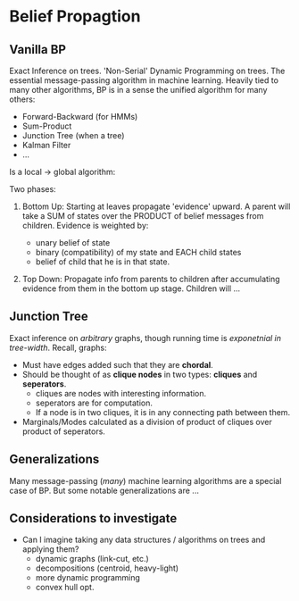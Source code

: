 # Belief Propagtion

## Vanilla BP

Exact Inference on trees.
'Non-Serial' Dynamic Programming on trees.
The essential message-passing algorithm in machine learning.
Heavily tied to many other algorithms, BP is in a sense the unified algorithm for many others:
  * Forward-Backward (for HMMs)
  * Sum-Product
  * Junction Tree (when a tree)
  * Kalman Filter
  * ...

Is a local -> global algorithm:

Two phases:
  1) Bottom Up:
      Starting at leaves propagate 'evidence' upward.
      A parent will take a SUM of states over the PRODUCT of belief messages from children.
      Evidence is weighted by:
        * unary belief of state
        * binary (compatibility) of my state and EACH child states
        * belief of child that he is in that state.

  2) Top Down:
      Propagate info from parents to children after accumulating evidence from them in the bottom up stage.
      Children will ...

## Junction Tree

Exact inference on *arbitrary* graphs, though running time is *exponetnial in tree-width*.
Recall, graphs:
  - Must have edges added such that they are **chordal**.
  - Should be thought of as **clique nodes** in two types: **cliques** and **seperators**.
      - cliques are nodes with interesting information.
      - seperators are for computation.
      - If a node is in two cliques, it is in any connecting path between them.
  - Marginals/Modes calculated as a division of product of cliques over product of seperators.

## Generalizations

Many message-passing (*many*) machine learning algorithms are a special case of BP.
But some notable generalizations are ...

## Considerations to investigate
  - Can I imagine taking any data structures / algorithms on trees and applying them?
      - dynamic graphs (link-cut, etc.)
      - decompositions (centroid, heavy-light)
      - more dynamic programming
      - convex hull opt.

